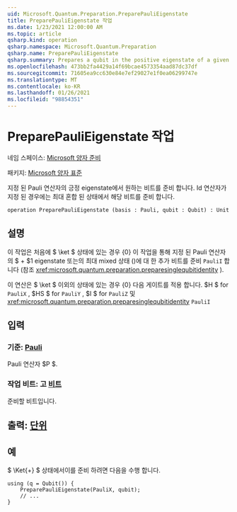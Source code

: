 ```yaml
---
uid: Microsoft.Quantum.Preparation.PreparePauliEigenstate
title: PreparePauliEigenstate 작업
ms.date: 1/23/2021 12:00:00 AM
ms.topic: article
qsharp.kind: operation
qsharp.namespace: Microsoft.Quantum.Preparation
qsharp.name: PreparePauliEigenstate
qsharp.summary: Prepares a qubit in the positive eigenstate of a given Pauli operator. If the identity operator is given, then the qubit is prepared in the maximally mixed state.
ms.openlocfilehash: 473bb2fa4429a14f69bcae4573354aad87dc37df
ms.sourcegitcommit: 71605ea9cc630e84e7ef29027e1f0ea06299747e
ms.translationtype: MT
ms.contentlocale: ko-KR
ms.lasthandoff: 01/26/2021
ms.locfileid: "98854351"
---
```

# <a name="preparepaulieigenstate-operation"></a>PreparePauliEigenstate 작업

네임 스페이스: [Microsoft 양자 준비](xref:Microsoft.Quantum.Preparation)

패키지: [Microsoft 양자 표준](https://nuget.org/packages/Microsoft.Quantum.Standard)


지정 된 Pauli 연산자의 긍정 eigenstate에서 원하는 비트를 준비 합니다.
Id 연산자가 지정 된 경우에는 최대 혼합 된 상태에서 해당 비트를 준비 합니다.

```qsharp
operation PreparePauliEigenstate (basis : Pauli, qubit : Qubit) : Unit
```


## <a name="description"></a>설명

이 작업은 처음에 $ \ket $ 상태에 있는 경우 {0} 이 작업을 통해 지정 된 Pauli 연산자의 $ + $1 eigenstate 또는의 최대 mixed 상태 ()에 대 한 추가 비트를 준비 `PauliI` 합니다 (참조 <xref:microsoft.quantum.preparation.preparesinglequbitidentity> ).

이 연산은 $ \ket $ 이외의 상태에 있는 경우 {0} 다음 게이트를 적용 합니다. $H $ for `PauliX` , $HS $ for `PauliY` , $I $ for `PauliZ` 및 <xref:microsoft.quantum.preparation.preparesinglequbitidentity> `PauliI`

## <a name="input"></a>입력

### <a name="basis--pauli"></a>기준: [Pauli](xref:microsoft.quantum.lang-ref.pauli)

Pauli 연산자 $P $.


### <a name="qubit--qubit"></a>작업 비트: 고 [비트](xref:microsoft.quantum.lang-ref.qubit)

준비할 비트입니다.



## <a name="output--unit"></a>출력: [단위](xref:microsoft.quantum.lang-ref.unit)



## <a name="example"></a>예

$ \Ket{+} $ 상태에서이를 준비 하려면 다음을 수행 합니다.

```qsharp
using (q = Qubit()) {
    PreparePauliEigenstate(PauliX, qubit);
    // ...
}
```